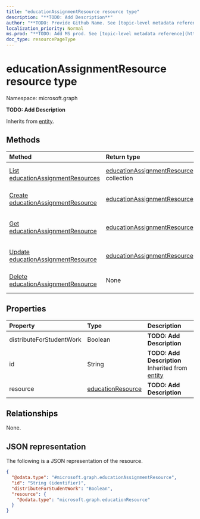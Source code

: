 ```yaml
---
title: "educationAssignmentResource resource type"
description: "**TODO: Add Description**"
author: "**TODO: Provide Github Name. See [topic-level metadata reference](https://msgo.azurewebsites.net/add/document/guidelines/metadata.html#topic-level-metadata)**"
localization_priority: Normal
ms.prod: "**TODO: Add MS prod. See [topic-level metadata reference](https://msgo.azurewebsites.net/add/document/guidelines/metadata.html#topic-level-metadata)**"
doc_type: resourcePageType
---
```


# educationAssignmentResource resource type

Namespace: microsoft.graph



**TODO: Add Description**


Inherits from [entity](../resources/entity.md).

## Methods
|Method|Return type|Description|
|:---|:---|:---|
|[List educationAssignmentResources](../api/educationassignmentresource-list.md)|[educationAssignmentResource](../resources/educationassignmentresource.md) collection|Get a list of the [educationAssignmentResource](../resources/educationassignmentresource.md) objects and their properties.|
|[Create educationAssignmentResource](../api/educationassignmentresource-create.md)|[educationAssignmentResource](../resources/educationassignmentresource.md)|Create a new [educationAssignmentResource](../resources/educationassignmentresource.md) object.|
|[Get educationAssignmentResource](../api/educationassignmentresource-get.md)|[educationAssignmentResource](../resources/educationassignmentresource.md)|Read the properties and relationships of an [educationAssignmentResource](../resources/educationassignmentresource.md) object.|
|[Update educationAssignmentResource](../api/educationassignmentresource-update.md)|[educationAssignmentResource](../resources/educationassignmentresource.md)|Update the properties of an [educationAssignmentResource](../resources/educationassignmentresource.md) object.|
|[Delete educationAssignmentResource](../api/educationassignmentresource-delete.md)|None|Deletes an [educationAssignmentResource](../resources/educationassignmentresource.md) object.|

## Properties
|Property|Type|Description|
|:---|:---|:---|
|distributeForStudentWork|Boolean|**TODO: Add Description**|
|id|String|**TODO: Add Description** Inherited from [entity](../resources/entity.md)|
|resource|[educationResource](../resources/educationresource.md)|**TODO: Add Description**|

## Relationships
None.

## JSON representation
The following is a JSON representation of the resource.
<!-- {
  "blockType": "resource",
  "keyProperty": "id",
  "@odata.type": "microsoft.graph.educationAssignmentResource",
  "baseType": "microsoft.graph.entity",
  "openType": false
}
-->
``` json
{
  "@odata.type": "#microsoft.graph.educationAssignmentResource",
  "id": "String (identifier)",
  "distributeForStudentWork": "Boolean",
  "resource": {
    "@odata.type": "microsoft.graph.educationResource"
  }
}
```

